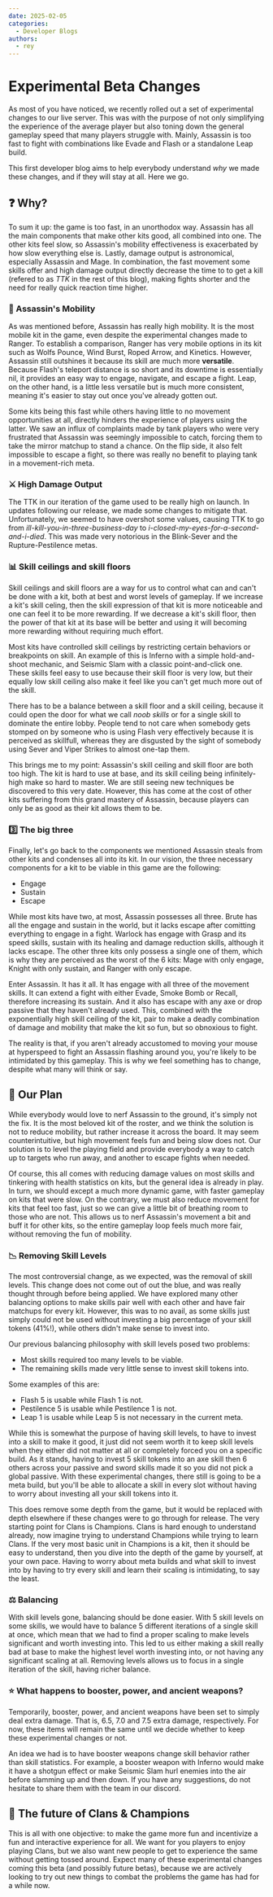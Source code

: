```yaml
---
date: 2025-02-05 
categories:
  - Developer Blogs
authors:
  - rey
---
```


# Experimental Beta Changes
As most of you have noticed, we recently rolled out a set of experimental changes to
our live server. This was with the purpose of not only simplifying the experience of
the average player but also toning down the general gameplay speed that many players
struggle with. Mainly, Assassin is too fast to fight with combinations like Evade and
Flash or a standalone Leap build. 

This first developer blog aims to help everybody understand *why* we made these changes,
and if they will stay at all. Here we go.

## ❓ Why?
To sum it up: the game is too fast, in an unorthodox way. Assassin has all the main
components that make other kits good, all combined into one. The other kits feel slow, so
Assassin's mobility effectiveness is exacerbated by how slow everything else is. Lastly,
damage output is astronomical, especially Assassin and Mage. In combination, the fast
movement some skills offer and high damage output directly decrease the time to to get a
kill (refered to as *TTK* in the rest of this blog), making fights shorter and the need
for really quick reaction time higher.

### 💨 Assassin's Mobility
As was mentioned before, Assassin has really high mobility. It is the most mobile kit in
the game, even despite the experimental changes made to Ranger. To establish a
comparison, Ranger has very mobile options in its kit such as Wolfs Pounce, Wind Burst,
Roped Arrow, and Kinetics. However, Assassin still outshines it because its skill are
much more **versatile**. Because Flash's teleport distance is so short and its downtime
is essentially nil, it provides an easy way to engage, navigate, and escape a fight.
Leap, on the other hand, is a little less versatile but is much more consistent,
meaning it's easier to stay out once you've already gotten out.

Some kits being this fast while others having little to no movement opportunities at all,
directly hinders the experience of players using the latter. We saw an influx of
complaints made by tank players who were very frustrated that Assassin was seemingly
impossible to catch, forcing them to take the mirror matchup to stand a chance. On the
flip side, it also felt impossible to escape a fight, so there was really no benefit to
playing tank in a movement-rich meta. 

### ⚔️ High Damage Output
The TTK in our iteration of the game used to be really high on launch. In updates 
following our release, we made some changes to mitigate that. Unfortunately, we seemed
to have overshot some values, causing TTK to go from *ill-kill-you-in-three-business-day* 
to *i-closed-my-eyes-for-a-second-and-i-died*. This was made very notorious in the Blink-Sever and the Rupture-Pestilence metas. 

### 📊 Skill ceilings and skill floors
Skill ceilings and skill floors are a way for us to control what can and can't be done
with a kit, both at best and worst levels of gameplay. If we increase a kit's skill
celing, then the skill expression of that kit is more noticeable and one can feel it to be
more rewarding. If we decrease a kit's skill floor, then the power of that kit at its base will be better and using it will becoming more rewarding without requiring much effort. 

Most kits have controlled skill ceilings by restricting certain behaviors or 
breakpoints on skill. An example of this is Inferno with a simple hold-and-shoot 
mechanic, and Seismic Slam with a classic point-and-click one. These skills feel easy to
use because their skill floor is very low, but their equally low skill ceiling also make 
it feel like you can't get much more out of the skill.

There has to be a balance between a skill floor and a skill ceiling, because it could
open the door for what we call *noob skills* or for a single skill to dominate the entire
lobby. People tend to not care when somebody gets stomped on by someone who is using 
Flash very effectively because it is perceived as skillfull, whereas they are disgusted 
by the sight of somebody using Sever and Viper Strikes to almost one-tap them.

This brings me to my point: Assassin's skill ceiling and skill floor are both too high. 
The kit is hard to use at base, and its skill ceiling being infinitely-high make so hard 
to master. We are still seeing new techniques be discovered to this very date. However,
this has come at the cost of other kits suffering from this grand mastery of Assassin, 
because players can only be as good as their kit allows them to be.

### 3️⃣ The big three
Finally, let's go back to the components we mentioned Assassin steals from other kits and
condenses all into its kit. In our vision, the three necessary components for a kit to
be viable in this game are the following:

- Engage
- Sustain
- Escape

While most kits have two, at most, Assassin possesses all three. Brute has all the engage
and sustain in the world, but it lacks escape after comitting everything to engage in a
fight. Warlock has engage with Grasp and its speed skills, sustain with its healing and
damage reduction skills, although it lacks escape. The other three kits only possess a
single one of them, which is why they are perceived as the worst of the 6 kits: Mage with
only engage, Knight with only sustain, and Ranger with only escape.

Enter Assassin. It has it all. It has engage with all three of the movement skills. It
can extend a fight with either Evade, Smoke Bomb or Recall, therefore increasing its
sustain. And it also has escape with any axe or drop passive that they haven't already
used. This, combined with the exponentially high skill ceiling of the kit, pair to make a
deadly combination of damage and mobility that make the kit so fun, but so obnoxious to
fight. 

The reality is that, if you aren't already accustomed to moving your mouse at hyperspeed
to fight an Assassin flashing around you, you're likely to be intimidated by this
gameplay. This is why we feel something has to change, despite what many will think or
say.

## 📕 Our Plan
While everybody would love to nerf Assassin to the ground, it's simply not the fix. It is 
the most beloved kit of the roster, and we think the solution is not to reduce mobility, 
but rather increase it across the board. It may seem counterintuitive, but high movement 
feels fun and being slow does not. Our solution is to level the playing field and provide 
everybody a way to catch up to targets who run away, and another to escape fights when 
needed.

Of course, this all comes with reducing damage values on most skills and tinkering with 
health statistics on kits, but the general idea is already in play. In turn, we should 
except a much more dynamic game, with faster gameplay on kits that were slow. On the 
contrary, we must also reduce movement for kits that feel too fast, just so we can give a 
little bit of breathing room to those who are not. This allows us to nerf Assassin's 
movement a bit and buff it for other kits, so the entire gameplay loop feels much more fair, without removing the fun of mobility.

### 📉 Removing Skill Levels
The most controversial change, as we expected, was the removal of skill levels. This 
change does not come out of out the blue, and was really thought through before being 
applied. We have explored many other balancing options to make skills pair well with each 
other and have fair matchups for every kit. However, this was to no avail, as some skills 
just simply could not be used without investing a big percentage of your skill tokens 
(41%!), while others didn't make sense to invest into.

Our previous balancing philosophy with skill levels posed two problems:
- Most skills required too many levels to be viable.
- The remaining skills made very little sense to invest skill tokens into.

Some examples of this are:
- Flash 5 is usable while Flash 1 is not.
- Pestilence 5 is usable while Pestilence 1 is not.
- Leap 1 is usable while Leap 5 is not necessary in the current meta.

While this is somewhat the purpose of having skill levels, to have to invest into a skill to make 
it good, it just did not seem worth it to keep skill levels when they either did not matter at 
all or completely forced you on a specific build. As it stands, having to invest 5 skill tokens 
into an axe skill then 6 others across your passive and sword skills made it so you did not pick 
a global passive.  With these experimental changes, there still is going to be a meta build, but 
you'll be able to allocate a skill in every slot without having to worry about investing all your 
skill tokens into it. 

This does remove some depth from the game, but it would be replaced with depth elsewhere if these 
changes were to go through for release. The very starting point for Clans is Champions. Clans is 
hard enough to understand already, now imagine trying to understand Champions while trying to 
learn Clans. If the very most basic unit in Champions is a kit, then it should be easy to 
understand, then you dive into the depth of the game by yourself, at your own pace. Having to 
worry about meta builds and what skill to invest into by having to try every skill and learn 
their scaling is intimidating, to say the least.

### ⚖️ Balancing
With skill levels gone, balancing should be done easier. With 5 skill levels on some skills, we 
would have to balance 5 different iterations of a single skill at once, which mean that we had to 
find a proper scaling to make levels significant and worth investing into. This led to us either 
making a skill really bad at base to make the highest level worth investing into, or not having 
any significant scaling at all. Removing levels allows us to focus in a single iteration of the 
skill, having richer balance.

### ⭐ What happens to booster, power, and ancient weapons?
Temporarily, booster, power, and ancient weapons have been set to simply deal extra damage. That 
is, 6.5, 7.0 and 7.5 extra damage, respectively. For now, these items will remain the same until 
we decide whether to keep these experimental changes or not.

An idea we had is to have booster weapons change skill behavior rather than skill statistics. For 
example, a booster weapon with Inferno would make it have a shotgun effect or make Seismic Slam 
hurl enemies into the air before slamming up and then down. If you have any suggestions, do not 
hesitate to share them with the team in our discord.

## 🔮 The future of Clans & Champions
This is all with one objective: to make the game more fun and incentivize a fun and interactive 
experience for all. We want for you players to enjoy playing Clans, but we also want new people 
to get to experience the same without getting tossed around. Expect many of these experimental 
changes coming this beta (and possibly future betas), because we are actively looking to try out 
new things to combat the problems the game has had for a while now.
